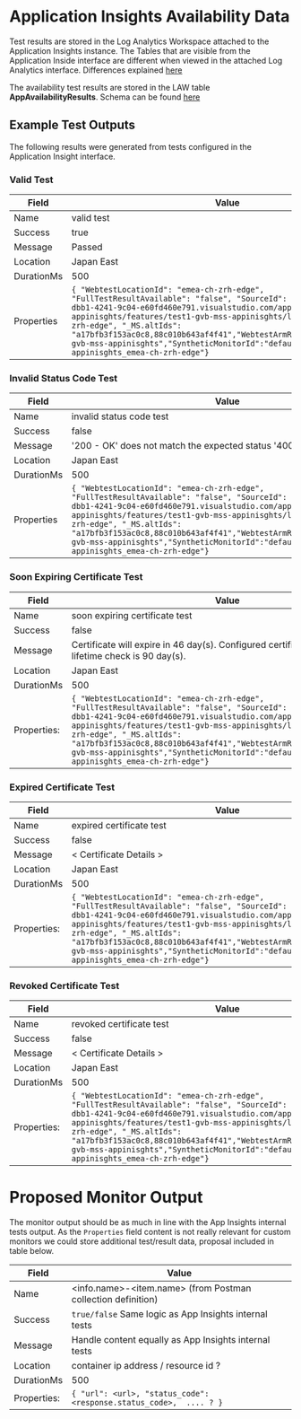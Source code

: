 # Application Insights Availability Data

Test results are stored in the Log Analytics Workspace attached to the Application Insights instance. The Tables that are visible from the Application Inside interface are different when viewed in the attached Log Analytics interface. Differences explained [here](https://docs.microsoft.com/en-us/azure/azure-monitor/app/convert-classic-resource#table-structure)

The availability test results are stored in the LAW table **AppAvailabilityResults**. Schema can be found [here](https://docs.microsoft.com/en-us/azure/azure-monitor/reference/tables/availabilityresults)

## Example Test Outputs

The following results were generated from tests configured in the Application Insight interface.

### Valid Test

| Field      | Value                                                                                                                                                                                                                                                                                                                                                                                                                                              |
| ---------- | -------------------------------------------------------------------------------------------------------------------------------------------------------------------------------------------------------------------------------------------------------------------------------------------------------------------------------------------------------------------------------------------------------------------------------------------------- |
| Name       | valid test                                                                                                                                                                                                                                                                                                                                                                                                                                         |
| Success    | true                                                                                                                                                                                                                                                                                                                                                                                                                                               |
| Message    | Passed                                                                                                                                                                                                                                                                                                                                                                                                                                             |
| Location   | Japan East                                                                                                                                                                                                                                                                                                                                                                                                                                         |
| DurationMs | 500                                                                                                                                                                                                                                                                                                                                                                                                                                                |
| Properties | ``` { "WebtestLocationId": "emea-ch-zrh-edge", "FullTestResultAvailable": "false", "SourceId": "sid://040d848c-dbb1-4241-9c04-e60fd460e791.visualstudio.com/applications/gvb-mss-appinisghts/features/test1-gvb-mss-appinisghts/locations/emea-ch-zrh-edge", "_MS.altIds": "a17bfb3f153ac0c8,88c010b643af4f41","WebtestArmResourceName":"test1-gvb-mss-appinisghts","SyntheticMonitorId":"default_test1-gvb-mss-appinisghts_emea-ch-zrh-edge"} ``` |

### Invalid Status Code Test

| Field      | Value                                                                                                                                                                                                                                                                                                                                                                                                                                              |
| ---------- | -------------------------------------------------------------------------------------------------------------------------------------------------------------------------------------------------------------------------------------------------------------------------------------------------------------------------------------------------------------------------------------------------------------------------------------------------- |
| Name       | invalid status code test                                                                                                                                                                                                                                                                                                                                                                                                                           |
| Success    | false                                                                                                                                                                                                                                                                                                                                                                                                                                              |
| Message    | '200 - OK' does not match the expected status '400 - BadRequest'.                                                                                                                                                                                                                                                                                                                                                                                  |
| Location   | Japan East                                                                                                                                                                                                                                                                                                                                                                                                                                         |
| DurationMs | 500                                                                                                                                                                                                                                                                                                                                                                                                                                                |
| Properties | ``` { "WebtestLocationId": "emea-ch-zrh-edge", "FullTestResultAvailable": "false", "SourceId": "sid://040d848c-dbb1-4241-9c04-e60fd460e791.visualstudio.com/applications/gvb-mss-appinisghts/features/test1-gvb-mss-appinisghts/locations/emea-ch-zrh-edge", "_MS.altIds": "a17bfb3f153ac0c8,88c010b643af4f41","WebtestArmResourceName":"test1-gvb-mss-appinisghts","SyntheticMonitorId":"default_test1-gvb-mss-appinisghts_emea-ch-zrh-edge"} ``` |


### Soon Expiring Certificate Test


| Field       | Value                                                                                                                                                                                                                                                                                                                                                                                                                                              |
| ----------- | -------------------------------------------------------------------------------------------------------------------------------------------------------------------------------------------------------------------------------------------------------------------------------------------------------------------------------------------------------------------------------------------------------------------------------------------------- |
| Name        | soon expiring certificate test                                                                                                                                                                                                                                                                                                                                                                                                                     |
| Success     | false                                                                                                                                                                                                                                                                                                                                                                                                                                              |
| Message     | Certificate will expire in 46 day(s). Configured certificate remaining lifetime check is 90 day(s).                                                                                                                                                                                                                                                                                                                                                |
| Location    | Japan East                                                                                                                                                                                                                                                                                                                                                                                                                                         |
| DurationMs  | 500                                                                                                                                                                                                                                                                                                                                                                                                                                                |
| Properties: | ``` { "WebtestLocationId": "emea-ch-zrh-edge", "FullTestResultAvailable": "false", "SourceId": "sid://040d848c-dbb1-4241-9c04-e60fd460e791.visualstudio.com/applications/gvb-mss-appinisghts/features/test1-gvb-mss-appinisghts/locations/emea-ch-zrh-edge", "_MS.altIds": "a17bfb3f153ac0c8,88c010b643af4f41","WebtestArmResourceName":"test1-gvb-mss-appinisghts","SyntheticMonitorId":"default_test1-gvb-mss-appinisghts_emea-ch-zrh-edge"} ``` |

### Expired Certificate Test

| Field       | Value                                                                                                                                                                                                                                                                                                                                                                                                                                              |
| ----------- | -------------------------------------------------------------------------------------------------------------------------------------------------------------------------------------------------------------------------------------------------------------------------------------------------------------------------------------------------------------------------------------------------------------------------------------------------- |
| Name        | expired certificate test                                                                                                                                                                                                                                                                                                                                                                                                                           |
| Success     | false                                                                                                                                                                                                                                                                                                                                                                                                                                              |
| Message     | < Certificate Details >                                                                                                                                                                                                                                                                                                                                                                                                                            |
| Location    | Japan East                                                                                                                                                                                                                                                                                                                                                                                                                                         |
| DurationMs  | 500                                                                                                                                                                                                                                                                                                                                                                                                                                                |
| Properties: | ``` { "WebtestLocationId": "emea-ch-zrh-edge", "FullTestResultAvailable": "false", "SourceId": "sid://040d848c-dbb1-4241-9c04-e60fd460e791.visualstudio.com/applications/gvb-mss-appinisghts/features/test1-gvb-mss-appinisghts/locations/emea-ch-zrh-edge", "_MS.altIds": "a17bfb3f153ac0c8,88c010b643af4f41","WebtestArmResourceName":"test1-gvb-mss-appinisghts","SyntheticMonitorId":"default_test1-gvb-mss-appinisghts_emea-ch-zrh-edge"} ``` |

### Revoked Certificate Test

| Field       | Value                                                                                                                                                                                                                                                                                                                                                                                                                                              |
| ----------- | -------------------------------------------------------------------------------------------------------------------------------------------------------------------------------------------------------------------------------------------------------------------------------------------------------------------------------------------------------------------------------------------------------------------------------------------------- |
| Name        | revoked certificate test                                                                                                                                                                                                                                                                                                                                                                                                                           |
| Success     | false                                                                                                                                                                                                                                                                                                                                                                                                                                              |
| Message     | < Certificate Details >                                                                                                                                                                                                                                                                                                                                                                                                                            |
| Location    | Japan East                                                                                                                                                                                                                                                                                                                                                                                                                                         |
| DurationMs  | 500                                                                                                                                                                                                                                                                                                                                                                                                                                                |
| Properties: | ``` { "WebtestLocationId": "emea-ch-zrh-edge", "FullTestResultAvailable": "false", "SourceId": "sid://040d848c-dbb1-4241-9c04-e60fd460e791.visualstudio.com/applications/gvb-mss-appinisghts/features/test1-gvb-mss-appinisghts/locations/emea-ch-zrh-edge", "_MS.altIds": "a17bfb3f153ac0c8,88c010b643af4f41","WebtestArmResourceName":"test1-gvb-mss-appinisghts","SyntheticMonitorId":"default_test1-gvb-mss-appinisghts_emea-ch-zrh-edge"} ``` |

# Proposed Monitor Output

The monitor output should be as much in line with the App Insights internal tests output. As the `Properties` field content is not really relevant for custom monitors we could store additional test/result data, proposal included in table below.   

| Field       | Value                                                                    |
| ----------- | ------------------------------------------------------------------------ |
| Name        | <info.name>-<item.name> (from Postman collection definition)             |
| Success     | `true/false`  Same logic as App Insights internal tests                  |
| Message     | Handle content equally as App Insights internal tests                    |
| Location    | container ip address / resource id ?                                     |
| DurationMs  | 500                                                                      |
| Properties: | ``` { "url": <url>, "status_code": <response.status_code>,  .... ? } ``` |

